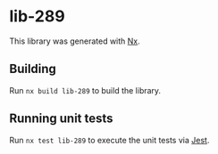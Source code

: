 # lib-289

This library was generated with [Nx](https://nx.dev).

## Building

Run `nx build lib-289` to build the library.

## Running unit tests

Run `nx test lib-289` to execute the unit tests via [Jest](https://jestjs.io).
